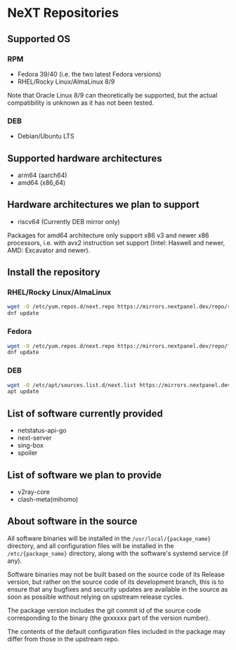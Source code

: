 # NeXT Repositories

## Supported OS

### RPM

- Fedora 39/40 (i.e. the two latest Fedora versions)
- RHEL/Rocky Linux/AlmaLinux 8/9

Note that Oracle Linux 8/9 can theoretically be supported, but the actual compatibility is unknown as it has not been tested.

### DEB

- Debian/Ubuntu LTS

## Supported hardware architectures

- arm64 (aarch64)
- amd64 (x86_64)

## Hardware architectures we plan to support

- riscv64 (Currently DEB mirror only)

Packages for amd64 architecture only support x86 v3 and newer x86 processors, i.e. with avx2 instruction set support (Intel: Haswell and newer, AMD: Excavator and newer).

## Install the repository

### RHEL/Rocky Linux/AlmaLinux

```bash
wget -O /etc/yum.repos.d/next.repo https://mirrors.nextpanel.dev/repo/rhel.repo
dnf update
```

### Fedora

```bash
wget -O /etc/yum.repos.d/next.repo https://mirrors.nextpanel.dev/repo/fedora.repo
dnf update
```

### DEB

```bash
wget -O /etc/apt/sources.list.d/next.list https://mirrors.nextpanel.dev/repo/deb.list
apt update
```

## List of software currently provided

- netstatus-api-go
- next-server
- sing-box
- spoiler

## List of software we plan to provide

- v2ray-core
- clash-meta(mihomo)

## About software in the source

All software binaries will be installed in the `/usr/local/{package_name}` directory, and all configuration files will be installed in the `/etc/{package_name}` directory, along with the software's systemd service (if any).

Software binaries may not be built based on the source code of its Release version, but rather on the source code of its development branch, this is to ensure that any bugfixes and security updates are available in the source as soon as possible without relying on upstream release cycles.

The package version includes the git commit id of the source code corresponding to the binary (the gxxxxxx part of the version number).

The contents of the default configuration files included in the package may differ from those in the upstream repo.
